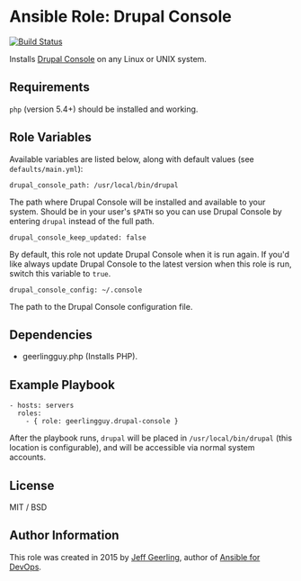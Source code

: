 # Ansible Role: Drupal Console

[![Build Status](https://travis-ci.org/geerlingguy/ansible-role-drupal-console.svg?branch=master)](https://travis-ci.org/geerlingguy/ansible-role-drupal-console)

Installs [Drupal Console](http://drupalconsole.com/) on any Linux or UNIX system.

## Requirements

`php` (version 5.4+) should be installed and working.

## Role Variables

Available variables are listed below, along with default values (see `defaults/main.yml`):

    drupal_console_path: /usr/local/bin/drupal

The path where Drupal Console will be installed and available to your system. Should be in your user's `$PATH` so you can use Drupal Console by entering `drupal` instead of the full path.

    drupal_console_keep_updated: false

By default, this role not update Drupal Console when it is run again. If you'd like always update Drupal Console to the latest version when this role is run, switch this variable to `true`.

    drupal_console_config: ~/.console

The path to the Drupal Console configuration file.

## Dependencies

  - geerlingguy.php (Installs PHP).

## Example Playbook

    - hosts: servers
      roles:
        - { role: geerlingguy.drupal-console }

After the playbook runs, `drupal` will be placed in `/usr/local/bin/drupal` (this location is configurable), and will be accessible via normal system accounts.

## License

MIT / BSD

## Author Information

This role was created in 2015 by [Jeff Geerling](http://jeffgeerling.com/), author of [Ansible for DevOps](http://ansiblefordevops.com/).
